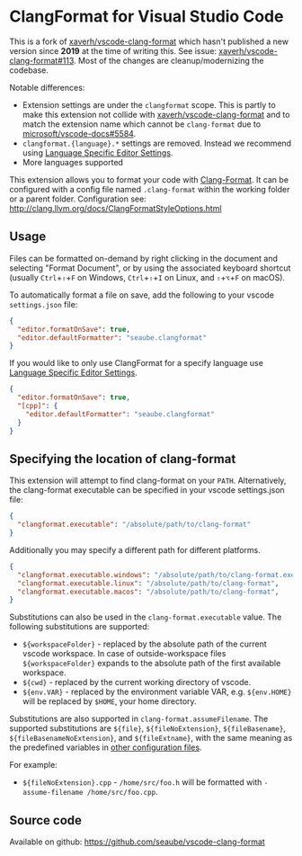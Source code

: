 # ClangFormat for Visual Studio Code

This is a fork of [xaverh/vscode-clang-format](https://github.com/xaverh/vscode-clang-format) which hasn't published a new version since **2019** at the time of writing this. See issue: [xaverh/vscode-clang-format#113](https://github.com/xaverh/vscode-clang-format/issues/113). Most of the changes are cleanup/modernizing the codebase.

Notable differences:

* Extension settings are under the `clangformat` scope. This is partly to make this extension not collide with [xaverh/vscode-clang-format](https://github.com/xaverh/vscode-clang-format) and to match the extension name which cannot be `clang-format` due to [microsoft/vscode-docs#5584](https://github.com/microsoft/vscode-docs/issues/5584).
* `clangformat.{language}.*` settings are removed. Instead we recommend using [Language Specific Editor Settings](https://code.visualstudio.com/docs/getstarted/settings#_language-specific-editor-settings).
* More languages supported

This extension allows you to format your code with [Clang-Format](http://clang.llvm.org/docs/ClangFormat.html). It can be configured with a config file named `.clang-format` within the working folder or a parent folder. Configuration see: <http://clang.llvm.org/docs/ClangFormatStyleOptions.html>

## Usage

Files can be formatted on-demand by right clicking in the document and selecting "Format Document", or by using the associated keyboard shortcut (usually `Ctrl`+`⇧`+`F` on Windows, `Ctrl`+`⇧`+`I` on Linux, and `⇧`+`⌥`+`F` on macOS).

To automatically format a file on save, add the following to your
vscode `settings.json` file:

```json
{
  "editor.formatOnSave": true,
  "editor.defaultFormatter": "seaube.clangformat"
}
```

If you would like to only use ClangFormat for a specify language use [Language Specific Editor Settings](https://code.visualstudio.com/docs/getstarted/settings#_language-specific-editor-settings).

```json
{
  "editor.formatOnSave": true,
  "[cpp]": {
    "editor.defaultFormatter": "seaube.clangformat"
  }
}
```

## Specifying the location of clang-format

This extension will attempt to find clang-format on your `PATH`. Alternatively, the clang-format executable can be specified in your vscode settings.json file:

```json
{
  "clangformat.executable": "/absolute/path/to/clang-format"
}
```

Additionally you may specify a different path for different platforms.

```json
{
  "clangformat.executable.windows": "/absolute/path/to/clang-format.exe",
  "clangformat.executable.linux": "/absolute/path/to/clang-format",
  "clangformat.executable.macos": "/absolute/path/to/clang-format",
}
```

Substitutions can also be used in the `clang-format.executable` value.
The following substitutions are supported:

* `${workspaceFolder}` - replaced by the absolute path of the current vscode workspace. In case of outside-workspace files `${workspaceFolder}` expands to the absolute path of the first available workspace.
* `${cwd}` - replaced by the current working directory of vscode.
* `${env.VAR}` - replaced by the environment variable VAR, e.g. `${env.HOME}` will be replaced by `$HOME`, your home directory.

Substitutions are also supported in `clang-format.assumeFilename`. The supported
substitutions are `${file}`, `${fileNoExtension}`, `${fileBasename}`,
`${fileBasenameNoExtension}`, and `${fileExtname}`, with the same meaning as the
predefined variables in [other configuration files](https://code.visualstudio.com/docs/editor/variables-reference).

For example:

* `${fileNoExtension}.cpp` - `/home/src/foo.h` will be formatted with `-assume-filename /home/src/foo.cpp`.

## Source code

Available on github: <https://github.com/seaube/vscode-clang-format>
